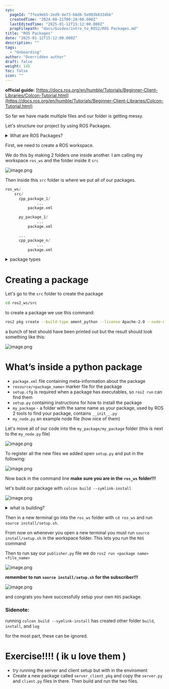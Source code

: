 ```yaml
---
sys:
  pageId: "7fea9eb5-2ed9-4e73-b6d6-5e093b833dbb"
  createdTime: "2024-08-21T00:28:00.000Z"
  lastEditedTime: "2025-01-12T15:12:00.000Z"
  propFilepath: "docs/Guides/intro_to_ROS2/ROS Packages.md"
title: "ROS Packages"
date: "2025-01-12T15:12:00.000Z"
description: ""
tags:
  - "Onboarding"
author: "Overridden author"
draft: false
weight: 145
toc: false
icon: ""
---
```


**official guide:** [https://docs.ros.org/en/humble/Tutorials/Beginner-Client-Libraries/Colcon-Tutorial.html](https://docs.ros.org/en/humble/Tutorials/Beginner-Client-Libraries/Colcon-Tutorial.html)

So far we have made multiple files and our folder is getting messy.

Let's structure our project by using ROS Packages.

<details>

<summary>What are ROS Packages?</summary>

ROS Packages are, as the name implies, packages of code that are highly sharable between ROS developers.

They consist of a folder, `package.xml` file, and source code

```python
      cpp_package_1/
		      ... imagine much code files here ..
          package.xml
```

</details>

First, we need to create a ROS workspace.

We do this by making 2 folders one inside another. I am calling my workspace `ros_ws` and the folder inside it `src`

![image.png](https://prod-files-secure.s3.us-west-2.amazonaws.com/d518164a-d88e-44d1-a4ee-3adb3bd8bce0/70706947-fd18-4537-a67b-e12946812d31/image.png?X-Amz-Algorithm=AWS4-HMAC-SHA256&X-Amz-Content-Sha256=UNSIGNED-PAYLOAD&X-Amz-Credential=ASIAZI2LB466UG522YCT%2F20250325%2Fus-west-2%2Fs3%2Faws4_request&X-Amz-Date=20250325T100916Z&X-Amz-Expires=3600&X-Amz-Security-Token=IQoJb3JpZ2luX2VjEKr%2F%2F%2F%2F%2F%2F%2F%2F%2F%2FwEaCXVzLXdlc3QtMiJHMEUCIQDDjkS5daQAdCDYzrC4jLiAlE%2FvEkGlLXL74Z3m36Dy%2FwIgLiBuToiSMlRW8yI4JAdZxM0F6Lm2o8oozU4W7a1vsvcq%2FwMIEhAAGgw2Mzc0MjMxODM4MDUiDBCvlApWjXe1pcvvkSrcAxWJIlEW%2FhfLZLdJH1x%2FLsLVNANrM43pJQQbSmkjAuZWfeB2ZiKJ3Xif4G%2BqnnQ%2FWgDobEu60%2FHAOlWXEDudV5fW6WLhTU8CBHNNJMC7Q%2FyS7tmwP%2BLlpJdk18DgWadxtU1nl4x9ArxCbCsIgPHLCdiebVY3bIXSbQL0aP%2BPv6zF1NzZnuLFJf%2BAhA%2FSJKMpviCElHv4ScYf7SQJf%2F91ucQszsZDwEQv%2F9xHbCaE%2Fd2F2E%2FaYDCI2Z1BRRUIEQXbZPo5m9KPYOQNTpDFi3B9vtC6emWRFLVlUEW2MkhcVd%2FNTn8vDi7pLf5dPuGBJUWeO9IGnmbfcaJJbgf4j%2FR6WtuhCllHGjUkD8zlJVc%2BeCnZZ2RMmvKBOJ2X5b8SFIOnNdfBbkucb8%2BbIf834m6EJfPUqQb5%2FsMcWrckqvQILpDDboQt9RrcsCA5VRjxabYnS6sN48Rwrou2BoexdO35o5rhuQ3hNWAAkXS%2FxEn9vWmFqYavn80PYYq3ivx7tbK7uVlvntaMWPg1n4oeq%2FD47NRgCM56Wb4KhueahLtWkhlAFUBNF3f%2B%2Bs94ul%2FjR04laGBLHtORjI98a%2Blp%2FfsULItNxN%2Fx6Heq7wthzzXqLunhxxXzUW2zwk1UWBb6MNLsib8GOqUBjMkFBvIhiRIO3I%2B0SVVRMqqkrCm8K58DWbSEZRjHHYRkLhSCtLreKHRzm4FM1KsCRFsEsPGtZRT3hxSJ3VSGAussBUdM9vjW%2FW9rtHC5kn0x4z%2FkDxGbjLxndOhCG3c79ROr%2BJMFpD1BGM6RSNrGwGLdjXlfCvIov1bdC9EDBTRfxEIB0TC9w8x09Kgqfu2NPzEz%2Bz2qVg9WzLDTMRrH32axLNkz&X-Amz-Signature=dacb9fa28c2be67d861bd7f8b390a8cc8f5d77dff299980cce5e177ccf7c4d9c&X-Amz-SignedHeaders=host&x-id=GetObject)

Then inside this `src` folder is where we put all of our packages.

```python
ros_ws/
    src/
      cpp_package_1/
		      ...
          package.xml

      py_package_1/
		      ...
          package.xml

      ...
      cpp_package_n/
		      ...
          package.xml

```

<details>

<summary>package types</summary>

packages can be either `C++` or python.

the intern file structure is different for each but for this guide we will stick to creating python packages

</details>

# Creating a package

Let's go to the `src` folder to create the package

```bash
cd ros2_ws/src
```

to create a package we use this command:

```bash
ros2 pkg create --build-type ament_python --license Apache-2.0 --node-name my_node my_package
```

a bunch of text should have been printed out but the result should look something like this:

![image.png](https://prod-files-secure.s3.us-west-2.amazonaws.com/d518164a-d88e-44d1-a4ee-3adb3bd8bce0/e6cf1e3f-8512-4a3e-b131-079f800bf3e8/image.png?X-Amz-Algorithm=AWS4-HMAC-SHA256&X-Amz-Content-Sha256=UNSIGNED-PAYLOAD&X-Amz-Credential=ASIAZI2LB466UG522YCT%2F20250325%2Fus-west-2%2Fs3%2Faws4_request&X-Amz-Date=20250325T100916Z&X-Amz-Expires=3600&X-Amz-Security-Token=IQoJb3JpZ2luX2VjEKr%2F%2F%2F%2F%2F%2F%2F%2F%2F%2FwEaCXVzLXdlc3QtMiJHMEUCIQDDjkS5daQAdCDYzrC4jLiAlE%2FvEkGlLXL74Z3m36Dy%2FwIgLiBuToiSMlRW8yI4JAdZxM0F6Lm2o8oozU4W7a1vsvcq%2FwMIEhAAGgw2Mzc0MjMxODM4MDUiDBCvlApWjXe1pcvvkSrcAxWJIlEW%2FhfLZLdJH1x%2FLsLVNANrM43pJQQbSmkjAuZWfeB2ZiKJ3Xif4G%2BqnnQ%2FWgDobEu60%2FHAOlWXEDudV5fW6WLhTU8CBHNNJMC7Q%2FyS7tmwP%2BLlpJdk18DgWadxtU1nl4x9ArxCbCsIgPHLCdiebVY3bIXSbQL0aP%2BPv6zF1NzZnuLFJf%2BAhA%2FSJKMpviCElHv4ScYf7SQJf%2F91ucQszsZDwEQv%2F9xHbCaE%2Fd2F2E%2FaYDCI2Z1BRRUIEQXbZPo5m9KPYOQNTpDFi3B9vtC6emWRFLVlUEW2MkhcVd%2FNTn8vDi7pLf5dPuGBJUWeO9IGnmbfcaJJbgf4j%2FR6WtuhCllHGjUkD8zlJVc%2BeCnZZ2RMmvKBOJ2X5b8SFIOnNdfBbkucb8%2BbIf834m6EJfPUqQb5%2FsMcWrckqvQILpDDboQt9RrcsCA5VRjxabYnS6sN48Rwrou2BoexdO35o5rhuQ3hNWAAkXS%2FxEn9vWmFqYavn80PYYq3ivx7tbK7uVlvntaMWPg1n4oeq%2FD47NRgCM56Wb4KhueahLtWkhlAFUBNF3f%2B%2Bs94ul%2FjR04laGBLHtORjI98a%2Blp%2FfsULItNxN%2Fx6Heq7wthzzXqLunhxxXzUW2zwk1UWBb6MNLsib8GOqUBjMkFBvIhiRIO3I%2B0SVVRMqqkrCm8K58DWbSEZRjHHYRkLhSCtLreKHRzm4FM1KsCRFsEsPGtZRT3hxSJ3VSGAussBUdM9vjW%2FW9rtHC5kn0x4z%2FkDxGbjLxndOhCG3c79ROr%2BJMFpD1BGM6RSNrGwGLdjXlfCvIov1bdC9EDBTRfxEIB0TC9w8x09Kgqfu2NPzEz%2Bz2qVg9WzLDTMRrH32axLNkz&X-Amz-Signature=ec28ede16e0e6667c098dcb9ad52e7bb3e555b38cfc949491f9f6a4a63dd8f69&X-Amz-SignedHeaders=host&x-id=GetObject)

# What’s inside a python package

- `package.xml` file containing meta-information about the package
- `resource/<package_name>` marker file for the package
- `setup.cfg` is required when a package has executables, so `ros2 run` can find them
- `setup.py` containing instructions for how to install the package
- `my_package` - a folder with the same name as your package, used by ROS 2 tools to find your package, contains `__init__.py`
- `my_node.py` an example node file (how nice of them)

Let's move all of our code into the `my_package/my_package` folder (this is next to the `my_node.py` file)

![image.png](https://prod-files-secure.s3.us-west-2.amazonaws.com/d518164a-d88e-44d1-a4ee-3adb3bd8bce0/9ce58f11-0da9-4d3e-b86d-506a9685d378/image.png?X-Amz-Algorithm=AWS4-HMAC-SHA256&X-Amz-Content-Sha256=UNSIGNED-PAYLOAD&X-Amz-Credential=ASIAZI2LB466UG522YCT%2F20250325%2Fus-west-2%2Fs3%2Faws4_request&X-Amz-Date=20250325T100916Z&X-Amz-Expires=3600&X-Amz-Security-Token=IQoJb3JpZ2luX2VjEKr%2F%2F%2F%2F%2F%2F%2F%2F%2F%2FwEaCXVzLXdlc3QtMiJHMEUCIQDDjkS5daQAdCDYzrC4jLiAlE%2FvEkGlLXL74Z3m36Dy%2FwIgLiBuToiSMlRW8yI4JAdZxM0F6Lm2o8oozU4W7a1vsvcq%2FwMIEhAAGgw2Mzc0MjMxODM4MDUiDBCvlApWjXe1pcvvkSrcAxWJIlEW%2FhfLZLdJH1x%2FLsLVNANrM43pJQQbSmkjAuZWfeB2ZiKJ3Xif4G%2BqnnQ%2FWgDobEu60%2FHAOlWXEDudV5fW6WLhTU8CBHNNJMC7Q%2FyS7tmwP%2BLlpJdk18DgWadxtU1nl4x9ArxCbCsIgPHLCdiebVY3bIXSbQL0aP%2BPv6zF1NzZnuLFJf%2BAhA%2FSJKMpviCElHv4ScYf7SQJf%2F91ucQszsZDwEQv%2F9xHbCaE%2Fd2F2E%2FaYDCI2Z1BRRUIEQXbZPo5m9KPYOQNTpDFi3B9vtC6emWRFLVlUEW2MkhcVd%2FNTn8vDi7pLf5dPuGBJUWeO9IGnmbfcaJJbgf4j%2FR6WtuhCllHGjUkD8zlJVc%2BeCnZZ2RMmvKBOJ2X5b8SFIOnNdfBbkucb8%2BbIf834m6EJfPUqQb5%2FsMcWrckqvQILpDDboQt9RrcsCA5VRjxabYnS6sN48Rwrou2BoexdO35o5rhuQ3hNWAAkXS%2FxEn9vWmFqYavn80PYYq3ivx7tbK7uVlvntaMWPg1n4oeq%2FD47NRgCM56Wb4KhueahLtWkhlAFUBNF3f%2B%2Bs94ul%2FjR04laGBLHtORjI98a%2Blp%2FfsULItNxN%2Fx6Heq7wthzzXqLunhxxXzUW2zwk1UWBb6MNLsib8GOqUBjMkFBvIhiRIO3I%2B0SVVRMqqkrCm8K58DWbSEZRjHHYRkLhSCtLreKHRzm4FM1KsCRFsEsPGtZRT3hxSJ3VSGAussBUdM9vjW%2FW9rtHC5kn0x4z%2FkDxGbjLxndOhCG3c79ROr%2BJMFpD1BGM6RSNrGwGLdjXlfCvIov1bdC9EDBTRfxEIB0TC9w8x09Kgqfu2NPzEz%2Bz2qVg9WzLDTMRrH32axLNkz&X-Amz-Signature=c11d1f14dc33f6214f4c3f45e3653b29fa380927efd79c44f7d2bdc784d253d5&X-Amz-SignedHeaders=host&x-id=GetObject)

To register all the new files we added open `setup.py` and put in the following:

![image.png](https://prod-files-secure.s3.us-west-2.amazonaws.com/d518164a-d88e-44d1-a4ee-3adb3bd8bce0/1cd7c262-4cae-4496-9d75-c178537d24a2/image.png?X-Amz-Algorithm=AWS4-HMAC-SHA256&X-Amz-Content-Sha256=UNSIGNED-PAYLOAD&X-Amz-Credential=ASIAZI2LB466UG522YCT%2F20250325%2Fus-west-2%2Fs3%2Faws4_request&X-Amz-Date=20250325T100916Z&X-Amz-Expires=3600&X-Amz-Security-Token=IQoJb3JpZ2luX2VjEKr%2F%2F%2F%2F%2F%2F%2F%2F%2F%2FwEaCXVzLXdlc3QtMiJHMEUCIQDDjkS5daQAdCDYzrC4jLiAlE%2FvEkGlLXL74Z3m36Dy%2FwIgLiBuToiSMlRW8yI4JAdZxM0F6Lm2o8oozU4W7a1vsvcq%2FwMIEhAAGgw2Mzc0MjMxODM4MDUiDBCvlApWjXe1pcvvkSrcAxWJIlEW%2FhfLZLdJH1x%2FLsLVNANrM43pJQQbSmkjAuZWfeB2ZiKJ3Xif4G%2BqnnQ%2FWgDobEu60%2FHAOlWXEDudV5fW6WLhTU8CBHNNJMC7Q%2FyS7tmwP%2BLlpJdk18DgWadxtU1nl4x9ArxCbCsIgPHLCdiebVY3bIXSbQL0aP%2BPv6zF1NzZnuLFJf%2BAhA%2FSJKMpviCElHv4ScYf7SQJf%2F91ucQszsZDwEQv%2F9xHbCaE%2Fd2F2E%2FaYDCI2Z1BRRUIEQXbZPo5m9KPYOQNTpDFi3B9vtC6emWRFLVlUEW2MkhcVd%2FNTn8vDi7pLf5dPuGBJUWeO9IGnmbfcaJJbgf4j%2FR6WtuhCllHGjUkD8zlJVc%2BeCnZZ2RMmvKBOJ2X5b8SFIOnNdfBbkucb8%2BbIf834m6EJfPUqQb5%2FsMcWrckqvQILpDDboQt9RrcsCA5VRjxabYnS6sN48Rwrou2BoexdO35o5rhuQ3hNWAAkXS%2FxEn9vWmFqYavn80PYYq3ivx7tbK7uVlvntaMWPg1n4oeq%2FD47NRgCM56Wb4KhueahLtWkhlAFUBNF3f%2B%2Bs94ul%2FjR04laGBLHtORjI98a%2Blp%2FfsULItNxN%2Fx6Heq7wthzzXqLunhxxXzUW2zwk1UWBb6MNLsib8GOqUBjMkFBvIhiRIO3I%2B0SVVRMqqkrCm8K58DWbSEZRjHHYRkLhSCtLreKHRzm4FM1KsCRFsEsPGtZRT3hxSJ3VSGAussBUdM9vjW%2FW9rtHC5kn0x4z%2FkDxGbjLxndOhCG3c79ROr%2BJMFpD1BGM6RSNrGwGLdjXlfCvIov1bdC9EDBTRfxEIB0TC9w8x09Kgqfu2NPzEz%2Bz2qVg9WzLDTMRrH32axLNkz&X-Amz-Signature=95cdaa689e13df39f8ae1c48a50b7a0c1faad4b0782cf350774b277955a13622&X-Amz-SignedHeaders=host&x-id=GetObject)

Now back in the command line **make sure you are in the** **`ros_ws`** **folder!!!**

let's build our package with `colcon build --symlink-install`

![image.png](https://prod-files-secure.s3.us-west-2.amazonaws.com/d518164a-d88e-44d1-a4ee-3adb3bd8bce0/2f2a0d27-b173-48fd-b189-5f5c0ce65619/image.png?X-Amz-Algorithm=AWS4-HMAC-SHA256&X-Amz-Content-Sha256=UNSIGNED-PAYLOAD&X-Amz-Credential=ASIAZI2LB466UG522YCT%2F20250325%2Fus-west-2%2Fs3%2Faws4_request&X-Amz-Date=20250325T100916Z&X-Amz-Expires=3600&X-Amz-Security-Token=IQoJb3JpZ2luX2VjEKr%2F%2F%2F%2F%2F%2F%2F%2F%2F%2FwEaCXVzLXdlc3QtMiJHMEUCIQDDjkS5daQAdCDYzrC4jLiAlE%2FvEkGlLXL74Z3m36Dy%2FwIgLiBuToiSMlRW8yI4JAdZxM0F6Lm2o8oozU4W7a1vsvcq%2FwMIEhAAGgw2Mzc0MjMxODM4MDUiDBCvlApWjXe1pcvvkSrcAxWJIlEW%2FhfLZLdJH1x%2FLsLVNANrM43pJQQbSmkjAuZWfeB2ZiKJ3Xif4G%2BqnnQ%2FWgDobEu60%2FHAOlWXEDudV5fW6WLhTU8CBHNNJMC7Q%2FyS7tmwP%2BLlpJdk18DgWadxtU1nl4x9ArxCbCsIgPHLCdiebVY3bIXSbQL0aP%2BPv6zF1NzZnuLFJf%2BAhA%2FSJKMpviCElHv4ScYf7SQJf%2F91ucQszsZDwEQv%2F9xHbCaE%2Fd2F2E%2FaYDCI2Z1BRRUIEQXbZPo5m9KPYOQNTpDFi3B9vtC6emWRFLVlUEW2MkhcVd%2FNTn8vDi7pLf5dPuGBJUWeO9IGnmbfcaJJbgf4j%2FR6WtuhCllHGjUkD8zlJVc%2BeCnZZ2RMmvKBOJ2X5b8SFIOnNdfBbkucb8%2BbIf834m6EJfPUqQb5%2FsMcWrckqvQILpDDboQt9RrcsCA5VRjxabYnS6sN48Rwrou2BoexdO35o5rhuQ3hNWAAkXS%2FxEn9vWmFqYavn80PYYq3ivx7tbK7uVlvntaMWPg1n4oeq%2FD47NRgCM56Wb4KhueahLtWkhlAFUBNF3f%2B%2Bs94ul%2FjR04laGBLHtORjI98a%2Blp%2FfsULItNxN%2Fx6Heq7wthzzXqLunhxxXzUW2zwk1UWBb6MNLsib8GOqUBjMkFBvIhiRIO3I%2B0SVVRMqqkrCm8K58DWbSEZRjHHYRkLhSCtLreKHRzm4FM1KsCRFsEsPGtZRT3hxSJ3VSGAussBUdM9vjW%2FW9rtHC5kn0x4z%2FkDxGbjLxndOhCG3c79ROr%2BJMFpD1BGM6RSNrGwGLdjXlfCvIov1bdC9EDBTRfxEIB0TC9w8x09Kgqfu2NPzEz%2Bz2qVg9WzLDTMRrH32axLNkz&X-Amz-Signature=dcdfa2fb40385ab1c45f1f4ca4d1c5700a6b0b729139f3abe527ce9992bca848&X-Amz-SignedHeaders=host&x-id=GetObject)

<details>

<summary>what is building?</summary>

if you are a CS major at Rose-Hulman you will learn the answer to this in CSSE132

but TLDR; is it combines all the code files into one program that can be run easily 

</details>

Then in a new terminal go into the `ros_ws` folder with `cd ros_ws` and run `source install/setup.sh`. 

From now on whenever you open a new terminal you must run `source install/setup.sh` in the workspace folder. This lets you run the `ROS` command

Then to run say our `publisher.py` file we do `ros2 run <package name> <file_name>`

![image.png](https://prod-files-secure.s3.us-west-2.amazonaws.com/d518164a-d88e-44d1-a4ee-3adb3bd8bce0/4f4b1219-3a44-4632-aa0a-ce3471699f59/image.png?X-Amz-Algorithm=AWS4-HMAC-SHA256&X-Amz-Content-Sha256=UNSIGNED-PAYLOAD&X-Amz-Credential=ASIAZI2LB466UG522YCT%2F20250325%2Fus-west-2%2Fs3%2Faws4_request&X-Amz-Date=20250325T100916Z&X-Amz-Expires=3600&X-Amz-Security-Token=IQoJb3JpZ2luX2VjEKr%2F%2F%2F%2F%2F%2F%2F%2F%2F%2FwEaCXVzLXdlc3QtMiJHMEUCIQDDjkS5daQAdCDYzrC4jLiAlE%2FvEkGlLXL74Z3m36Dy%2FwIgLiBuToiSMlRW8yI4JAdZxM0F6Lm2o8oozU4W7a1vsvcq%2FwMIEhAAGgw2Mzc0MjMxODM4MDUiDBCvlApWjXe1pcvvkSrcAxWJIlEW%2FhfLZLdJH1x%2FLsLVNANrM43pJQQbSmkjAuZWfeB2ZiKJ3Xif4G%2BqnnQ%2FWgDobEu60%2FHAOlWXEDudV5fW6WLhTU8CBHNNJMC7Q%2FyS7tmwP%2BLlpJdk18DgWadxtU1nl4x9ArxCbCsIgPHLCdiebVY3bIXSbQL0aP%2BPv6zF1NzZnuLFJf%2BAhA%2FSJKMpviCElHv4ScYf7SQJf%2F91ucQszsZDwEQv%2F9xHbCaE%2Fd2F2E%2FaYDCI2Z1BRRUIEQXbZPo5m9KPYOQNTpDFi3B9vtC6emWRFLVlUEW2MkhcVd%2FNTn8vDi7pLf5dPuGBJUWeO9IGnmbfcaJJbgf4j%2FR6WtuhCllHGjUkD8zlJVc%2BeCnZZ2RMmvKBOJ2X5b8SFIOnNdfBbkucb8%2BbIf834m6EJfPUqQb5%2FsMcWrckqvQILpDDboQt9RrcsCA5VRjxabYnS6sN48Rwrou2BoexdO35o5rhuQ3hNWAAkXS%2FxEn9vWmFqYavn80PYYq3ivx7tbK7uVlvntaMWPg1n4oeq%2FD47NRgCM56Wb4KhueahLtWkhlAFUBNF3f%2B%2Bs94ul%2FjR04laGBLHtORjI98a%2Blp%2FfsULItNxN%2Fx6Heq7wthzzXqLunhxxXzUW2zwk1UWBb6MNLsib8GOqUBjMkFBvIhiRIO3I%2B0SVVRMqqkrCm8K58DWbSEZRjHHYRkLhSCtLreKHRzm4FM1KsCRFsEsPGtZRT3hxSJ3VSGAussBUdM9vjW%2FW9rtHC5kn0x4z%2FkDxGbjLxndOhCG3c79ROr%2BJMFpD1BGM6RSNrGwGLdjXlfCvIov1bdC9EDBTRfxEIB0TC9w8x09Kgqfu2NPzEz%2Bz2qVg9WzLDTMRrH32axLNkz&X-Amz-Signature=ad73623ee2d08b1f1350e660c22004032ad7615dec3532aa77c309f8aa89437b&X-Amz-SignedHeaders=host&x-id=GetObject)

**remember to run** **`source install/setup.sh`** **for the subscriber!!!**

![image.png](https://prod-files-secure.s3.us-west-2.amazonaws.com/d518164a-d88e-44d1-a4ee-3adb3bd8bce0/02121119-dad4-49ec-8356-c956108b4243/image.png?X-Amz-Algorithm=AWS4-HMAC-SHA256&X-Amz-Content-Sha256=UNSIGNED-PAYLOAD&X-Amz-Credential=ASIAZI2LB466UG522YCT%2F20250325%2Fus-west-2%2Fs3%2Faws4_request&X-Amz-Date=20250325T100916Z&X-Amz-Expires=3600&X-Amz-Security-Token=IQoJb3JpZ2luX2VjEKr%2F%2F%2F%2F%2F%2F%2F%2F%2F%2FwEaCXVzLXdlc3QtMiJHMEUCIQDDjkS5daQAdCDYzrC4jLiAlE%2FvEkGlLXL74Z3m36Dy%2FwIgLiBuToiSMlRW8yI4JAdZxM0F6Lm2o8oozU4W7a1vsvcq%2FwMIEhAAGgw2Mzc0MjMxODM4MDUiDBCvlApWjXe1pcvvkSrcAxWJIlEW%2FhfLZLdJH1x%2FLsLVNANrM43pJQQbSmkjAuZWfeB2ZiKJ3Xif4G%2BqnnQ%2FWgDobEu60%2FHAOlWXEDudV5fW6WLhTU8CBHNNJMC7Q%2FyS7tmwP%2BLlpJdk18DgWadxtU1nl4x9ArxCbCsIgPHLCdiebVY3bIXSbQL0aP%2BPv6zF1NzZnuLFJf%2BAhA%2FSJKMpviCElHv4ScYf7SQJf%2F91ucQszsZDwEQv%2F9xHbCaE%2Fd2F2E%2FaYDCI2Z1BRRUIEQXbZPo5m9KPYOQNTpDFi3B9vtC6emWRFLVlUEW2MkhcVd%2FNTn8vDi7pLf5dPuGBJUWeO9IGnmbfcaJJbgf4j%2FR6WtuhCllHGjUkD8zlJVc%2BeCnZZ2RMmvKBOJ2X5b8SFIOnNdfBbkucb8%2BbIf834m6EJfPUqQb5%2FsMcWrckqvQILpDDboQt9RrcsCA5VRjxabYnS6sN48Rwrou2BoexdO35o5rhuQ3hNWAAkXS%2FxEn9vWmFqYavn80PYYq3ivx7tbK7uVlvntaMWPg1n4oeq%2FD47NRgCM56Wb4KhueahLtWkhlAFUBNF3f%2B%2Bs94ul%2FjR04laGBLHtORjI98a%2Blp%2FfsULItNxN%2Fx6Heq7wthzzXqLunhxxXzUW2zwk1UWBb6MNLsib8GOqUBjMkFBvIhiRIO3I%2B0SVVRMqqkrCm8K58DWbSEZRjHHYRkLhSCtLreKHRzm4FM1KsCRFsEsPGtZRT3hxSJ3VSGAussBUdM9vjW%2FW9rtHC5kn0x4z%2FkDxGbjLxndOhCG3c79ROr%2BJMFpD1BGM6RSNrGwGLdjXlfCvIov1bdC9EDBTRfxEIB0TC9w8x09Kgqfu2NPzEz%2Bz2qVg9WzLDTMRrH32axLNkz&X-Amz-Signature=d6fde58e9a1c84de95f48a1d258f3d53bec05c168f23b23a18e191f7d419cfb0&X-Amz-SignedHeaders=host&x-id=GetObject)

and congrats you have successfully setup your own `ROS` package.

### Sidenote:

running `colcon build --symlink-install` has created other folder `build`, `install`, and `log`

for the most part, these can be ignored.

# Exercise!!!! ( ik u love them )

- try running the server and client setup but with in the enviroment
- Create a new package called `server_client_pkg` and copy the `server.py` and `client.py` files in there. Then build and run the two files.
